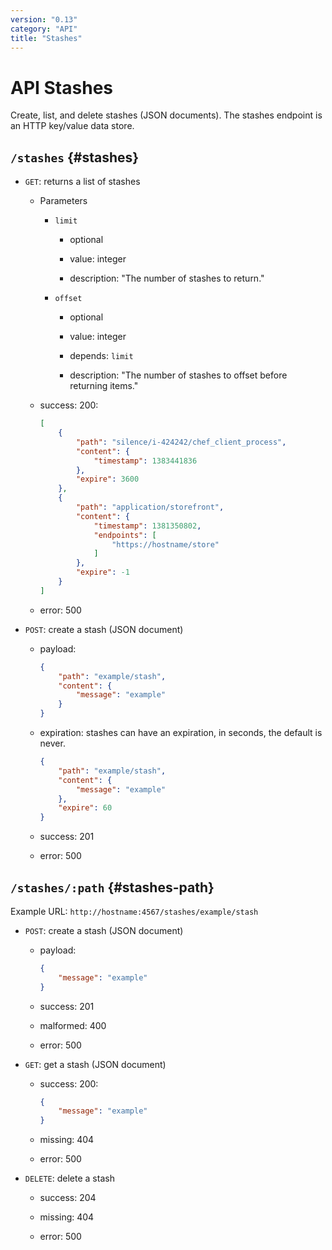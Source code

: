 ```yaml
---
version: "0.13"
category: "API"
title: "Stashes"
---
```


# API Stashes

Create, list, and delete stashes (JSON documents). The stashes
endpoint is an HTTP key/value data store.

## `/stashes` {#stashes}

* `GET`: returns a list of stashes

  - Parameters

    - `limit`

      - optional

      - value: integer

      - description: "The number of stashes to return."

    - `offset`

      - optional

      - value: integer

      - depends: `limit`

      - description: "The number of stashes to offset before returning items."

  - success: 200:

    ~~~ json
    [
        {
            "path": "silence/i-424242/chef_client_process",
            "content": {
                "timestamp": 1383441836
            },
            "expire": 3600
        },
        {
            "path": "application/storefront",
            "content": {
                "timestamp": 1381350802,
                "endpoints": [
                    "https://hostname/store"
                ]
            },
            "expire": -1
        }
    ]
    ~~~
  - error: 500

* `POST`: create a stash (JSON document)

  - payload:

    ~~~ json
    {
        "path": "example/stash",
        "content": {
            "message": "example"
        }
    }
    ~~~

  - expiration: stashes can have an expiration, in seconds, the
    default is never.

    ~~~ json
    {
        "path": "example/stash",
        "content": {
            "message": "example"
        },
        "expire": 60
    }
    ~~~

  - success: 201

  - error: 500

## `/stashes/:path` {#stashes-path}

Example URL: `http://hostname:4567/stashes/example/stash`

* `POST`: create a stash (JSON document)

  - payload:

    ~~~ json
    {
        "message": "example"
    }
    ~~~

  - success: 201

  - malformed: 400

  - error: 500

* `GET`: get a stash (JSON document)

  - success: 200:

    ~~~ json
    {
        "message": "example"
    }
    ~~~

  - missing: 404

  - error: 500

* `DELETE`: delete a stash

  - success: 204

  - missing: 404

  - error: 500
